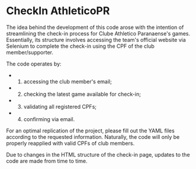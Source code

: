 # CheckIn AthleticoPR

The idea behind the development of this code arose with the intention of streamlining the check-in process for Clube Athletico Paranaense's games. 
Essentially, its structure involves accessing the team's official website via Selenium to complete the check-in using the CPF of the club member/supporter.

The code operates by: 
* 1. accessing the club member's email;
* 2. checking the latest game available for check-in;
* 3. validating all registered CPFs;
* 4. confirming via email.

For an optimal replication of the project, please fill out the YAML files according to the requested information.
Naturally, the code will only be properly reapplied with valid CPFs of club members.

Due to changes in the HTML structure of the check-in page, updates to the code are made from time to time.
